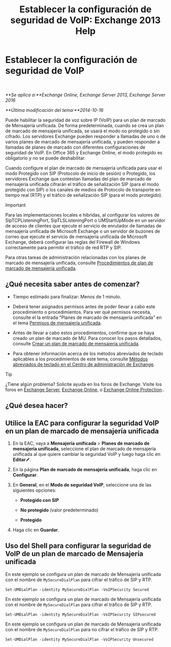 ﻿---
title: 'Establecer la configuración de seguridad de VoIP: Exchange 2013 Help'
TOCTitle: Establecer la configuración de seguridad de VoIP
ms:assetid: b5335654-c766-4f3f-883c-f31263e1d9c1
ms:mtpsurl: https://technet.microsoft.com/es-es/library/Bb201721(v=EXCHG.150)
ms:contentKeyID: 49895854
ms.date: 05/22/2018
mtps_version: v=EXCHG.150
ms.translationtype: MT
---

# Establecer la configuración de seguridad de VoIP

 

_**Se aplica a:**Exchange Online, Exchange Server 2013, Exchange Server 2016_

_**Última modificación del tema:**2014-10-16_

Puede habilitar la seguridad de voz sobre IP (VoIP) para un plan de marcado de Mensajería unificada. De forma predeterminada, cuando se crea un plan de marcado de mensajería unificada, se usará el modo no protegido o sin cifrado. Los servidores Exchange pueden responder a llamadas de uno o de varios planes de marcado de mensajería unificada, y pueden responder a llamadas de planes de marcado con diferentes configuraciones de seguridad de VoIP. En Office 365 y Exchange Online, el modo protegido es obligatorio y no se puede deshabilitar.

Cuando configure el plan de marcado de mensajería unificada para usar el modo Protegido con SIP (Protocolo de inicio de sesión) o Protegido, los servidores Exchange que contestan llamadas del plan de marcado de mensajería unificada cifrarán el tráfico de señalización SIP (para el modo protegido con SIP) o los canales de medios de Protocolo de transporte en tiempo real (RTP) y el tráfico de señalización SIP (para el modo protegido).


> [!IMPORTANT]
> Para las implementaciones locales e híbridas, al configurar los valores de SipTCPListeningPort, SipTLSListeningPort o UMStartUpMode en un servidor de acceso de clientes que ejecute el servicio de enrutador de llamadas de mensajería unificada de Microsoft Exchange o un servidor de buzones de correo que ejecute el servicio de mensajería unificada de Microsoft Exchange, deberá configurar las reglas del Firewall de Windows correctamente para permitir el tráfico de red RTP y SIP.



Para otras tareas de administración relacionadas con los planes de marcado de mensajería unificada, consulte [Procedimientos de plan de marcado de mensajería unificada](um-dial-plan-procedures-exchange-2013-help.md).

## ¿Qué necesita saber antes de comenzar?

  - Tiempo estimado para finalizar: Menos de 1 minuto.

  - Deberá tener asignados permisos antes de poder llevar a cabo este procedimiento o procedimientos. Para ver qué permisos necesita, consulte el la entrada "Planes de marcado de mensajería unificada" en el tema [Permisos de mensajería unificada](unified-messaging-permissions-exchange-2013-help.md).

  - Antes de llevar a cabo estos procedimientos, confirme que se haya creado un plan de marcado de MU. Para conocer los pasos detallados, consulte [Crear un plan de marcado de mensajería unificada](create-a-um-dial-plan-exchange-2013-help.md).

  - Para obtener información acerca de los métodos abreviados de teclado aplicables a los procedimientos de este tema, consulte [Métodos abreviados de teclado en el Centro de administración de Exchange](keyboard-shortcuts-in-the-exchange-admin-center-exchange-online-protection-help.md).


> [!TIP]
> ¿Tiene algún problema? Solicite ayuda en los foros de Exchange. Visite los foros en <A href="https://go.microsoft.com/fwlink/p/?linkid=60612">Exchange Server</A>, <A href="https://go.microsoft.com/fwlink/p/?linkid=267542">Exchange Online</A>, o <A href="https://go.microsoft.com/fwlink/p/?linkid=285351">Exchange Online Protection</A>..



## ¿Qué desea hacer?

## Utilice la EAC para configurar la seguridad VoIP en un plan de marcado de mensajería unificada

1.  En la EAC, vaya a **Mensajería unificada** \> **Planes de marcado de mensajería unificada**, seleccione el plan de marcado de mensajería unificada al que quiere cambiar la seguridad VoIP y luego haga clic en **Editar**![Icono Editar](images/Bb124582.6f53ccb2-1f13-4c02-bea0-30690e6ea71d(EXCHG.150).gif "Icono Editar").

2.  En la página **Plan de marcado de mensajería unificada**, haga clic en **Configurar**.

3.  En **General**, en el **Modo de seguridad VoIP**, seleccione una de las siguientes opciones:
    
      - **Protegido con SIP**
    
      - **No protegido** (valor predeterminado)
    
      - **Protegido**

4.  Haga clic en **Guardar**.

## Uso del Shell para configurar la seguridad de VoIP de un plan de marcado de Mensajería unificada

En este ejemplo se configura un plan de marcado de Mensajería unificada con el nombre de `MySecureDialPlan` para cifrar el tráfico de SIP y RTP.

    Set-UMDialPlan -identity MySecureDialPlan -VoIPSecurity Secured

En este ejemplo se configura un plan de marcado de Mensajería unificada con el nombre de `MySecureDialPlan` para cifrar el tráfico de SIP y RTP.

    Set-UMDialPlan -identity MySecureDialPlan -VoIPSecurity SIPsecured

En este ejemplo se configura un plan de marcado de Mensajería unificada con el nombre de `MySecureDialPlan` para no cifrar el tráfico de SIP y RTP.

    Set-UMDialPlan -identity MySecureDialPlan -VoIPSecurity Unsecured

